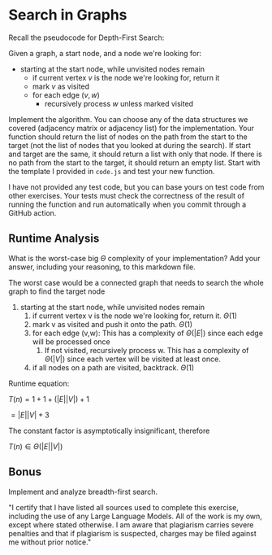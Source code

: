 # Search in Graphs

Recall the pseudocode for Depth-First Search:

Given a graph, a start node, and a node we're looking for:
- starting at the start node, while unvisited nodes remain
    - if current vertex $v$ is the node we're looking for, return it
    - mark $v$ as visited
    - for each edge $(v,w)$
        - recursively process $w$ unless marked visited

Implement the algorithm. You can choose any of the data structures we covered
(adjacency matrix or adjacency list) for the implementation. Your function
should return the list of nodes on the path from the start to the target (not
the list of nodes that you looked at during the search). If start and target are
the same, it should return a list with only that node. If there is no path from
the start to the target, it should return an empty list. Start with the template
I provided in `code.js` and test your new function.

I have not provided any test code, but you can base yours on test code from
other exercises. Your tests must check the correctness of the result of running
the function and run automatically when you commit through a GitHub action.

## Runtime Analysis

What is the worst-case big $\Theta$ complexity of your implementation? Add your
answer, including your reasoning, to this markdown file.

The worst case would be a connected graph that needs to search the whole graph to find the target node
1.  starting at the start node, while unvisited nodes remain
	1.  if current vertex  v  is the node we're looking for, return it. $\Theta(1)$  
	2. mark v as visited and push it onto the path. $\Theta(1)$
	3. for each edge  (v,w): This has a complexity of $\Theta(|E|)$ since each edge will be processed once
		1. If not visited, recursively process w. This has a complexity of  $\Theta(|V|)$ since each vertex will be visited at least once.
	4. if all nodes on a path are visited, backtrack. $\Theta(1)$


Runtime equation:

$T(n) = 1 + 1 + (|E||V|) + 1$

$= |E||V| + 3$

The constant factor is asymptotically insignificant, therefore

$T(n)\in\Theta(|E||V|)$

## Bonus

Implement and analyze breadth-first search.

"I certify that I have listed all sources used to complete this exercise,
including the use of any Large Language Models. All of the work is my own, except
where stated otherwise. I am aware that plagiarism carries severe penalties and
that if plagiarism is suspected, charges may be filed against me without prior
notice."
